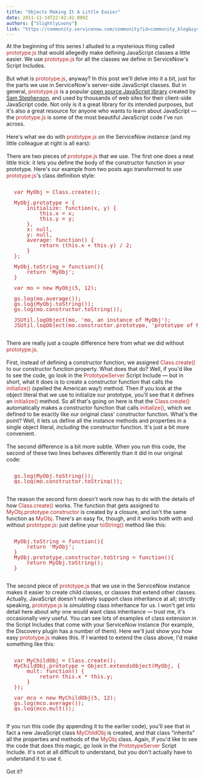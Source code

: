 ```yaml
---
title: "Objects Making It A Little Easier"
date: 2011-11-14T22:42:42.000Z
authors: ["SlightlyLoony"]
link: "https://community.servicenow.com/community?id=community_blog&sys_id=ce2ea66ddbd0dbc01dcaf3231f9619c3"
---
```

<p><span class="asset-asset_lightbox-Small asset-align-right"><a href="/files/SlightlyLoony/xmas_baby.jpg" rel="lightbox"><img rel="lightbox" src="http://community.service-now.com/files/imagecache/Small/SlightlyLoony/xmas_baby.jpg" alt="" title="" class="imagecache imagecache-Small" /></a></span>At the beginning of this series I alluded to a mysterious thing called <span style="font-family=Courier;color:FireBrick;">prototype.js</span> that would allegedly make defining JavaScript classes a little easier. We use <span style="font-family=Courier;color:FireBrick;">prototype.js</span> for all the classes we define in ServiceNow's Script Includes.<br /><br />But what is <span style="font-family=Courier;color:FireBrick;">prototype.js</span>, anyway? In this post we'll delve into it a bit, just for the parts we use in ServiceNow's server-side JavaScript classes. But in general, <span style="font-family=Courier;color:FireBrick;">prototype.js</span> is a popular <a title="w.prototypejs.org/" href="http://www.prototypejs.org/">open source JavaScript library</a> created by <a title="tephenson.us/" href="http://sstephenson.us/">Sam Stephenson</a>, and used by thousands of web sites for their client-side JavaScript code. Not only is it a great library for its intended purposes, but it's also a great resource for anyone who wants to learn about JavaScript — the <span style="font-family=Courier;color:FireBrick;">prototype.js</span> is some of the most beautiful JavaScript code I've run across.<br /><br />Here's what we do with <span style="font-family=Courier;color:FireBrick;">prototype.js</span> on the ServiceNow instance (and my little colleague at right is all ears):<br /><!--break--><br />There are two pieces of <span style="font-family=Courier;color:FireBrick;">prototype.js</span> that we use. The first one does a neat little trick: it lets you define the body of the constructor function in your prototype. Here's our example from two posts ago transformed to use <span style="font-family=Courier;color:FireBrick;">prototype.js</span>'s class definition style:<br /><pre style="margin-left:20px;line-height:1;color:FireBrick;"><br />var MyObj = Class.create();<br /><br />MyObj.prototype = {<br />    initialize: function(x, y) {<br />        this.x = x;<br />        this.y = y;<br />    },<br />    x: null,<br />    y: null,<br />    average: function() {<br />        return (this.x + this.y) / 2;<br />    }<br />};<br /><br />MyObj.toString = function(){<br />    return 'MyObj';<br />}<br /><br />var mo = new MyObj(5, 12);<br /><br />gs.log(mo.average());<br />gs.log(MyObj.toString());<br />gs.log(mo.constructor.toString());<br /><br />JSUtil.logObject(mo, 'mo, an instance of MyObj');<br />JSUtil.logObject(mo.constructor.prototype, 'prototype of MyObj');<br /></pre><br />There are really just a couple difference here from what we did without <span style="font-family=Courier;color:FireBrick;">prototype.js</span>. <br /><br />First, instead of defining a constructor function, we assigned <span style="font-family=Courier;color:FireBrick;">Class.create()</span> to our constructor function property. What does that do? Well, if you'd like to see the code, go look in the <span style="font-family=Courier;color:FireBrick;">PrototypeServer</span> Script Include — but in short, what it does is to create a constructor function that calls the <span style="font-family=Courier;color:FireBrick;">initialize()</span> (spelled the American way!) method. Then if you look at the object literal that we use to initialize our prototype, you'll see that it defines an <span style="font-family=Courier;color:FireBrick;">initialize()</span> method. So all that's going on here is that the <span style="font-family=Courier;color:FireBrick;">Class.create()</span> automatically makes a constructor function that calls <span style="font-family=Courier;color:FireBrick;">initialize()</span>, which we defined to be exactly like our original class' constructor function. What's the point? Well, it lets us define all the instance methods and properties in a single object literal, <i>including</i> the constructor function. It's just a bit more convenient.<br /><br />The second difference is a bit more subtle. When you run this code, the second of these two lines behaves differently than it did in our original code:<br /><pre style="margin-left:20px;line-height:1;color:FireBrick;"><br />gs.log(MyObj.toString());<br />gs.log(mo.constructor.toString());<br /></pre><br />The reason the second form doesn't work now has to do with the details of how <span style="font-family=Courier;color:FireBrick;">Class.create()</span> works. The function that gets assigned to <span style="font-family=Courier;color:FireBrick;">MyObj.prototype.constructor</span> is created by a closure, and isn't the same function as <span style="font-family=Courier;color:FireBrick;">MyObj</span>. There's an easy fix, though, and it works both with and without <span style="font-family=Courier;color:FireBrick;">prototype.js</span>: just define your <span style="font-family=Courier;color:FireBrick;">toString()</span> method like this:<br /><pre style="margin-left:20px;line-height:1;color:FireBrick;"><br />MyObj.toString = function(){<br />    return 'MyObj';<br />}<br />MyObj.prototype.constructor.toString = function(){<br />    return MyObj.toString();<br />}<br /></pre><br />The second piece of <span style="font-family=Courier;color:FireBrick;">prototype.js</span> that we use in the ServiceNow instance makes it easier to create child classes, or classes that extend other classes. Actually, JavaScript doesn't natively support class inheritance at all; strictly speaking, <span style="font-family=Courier;color:FireBrick;">prototype.js</span> is <i>simulating</i> class inheritance for us. I won't get into detail here about <i>why</i> one would want class inheritance — trust me, it's occasionally very useful. You can see lots of examples of class extension in the Script Includes that come with your ServiceNow instance (for example, the Discovery plugin has a number of them). Here we'll just show you how easy <span style="font-family=Courier;color:FireBrick;">prototype.js</span> makes this. If I wanted to extend the class above, I'd make something like this:<br /><pre style="margin-left:20px;line-height:1;color:FireBrick;"><br />var MyChildObj = Class.create();<br />MyChildObj.prototype = Object.extendsObject(MyObj, {<br />    mult: function() {<br />        return this.x * this.y;<br />    }<br />});<br /><br />var mco = new MyChildObj(5, 12);<br />gs.log(mco.average());<br />gs.log(mco.mult());<br /></pre><br />If you run this code (by appending it to the earlier code), you'll see that in fact a new JavaScript class <span style="font-family=Courier;color:FireBrick;">MyChildObj</span> is created, and that class "inherits" all the properties and methods of the <span style="font-family=Courier;color:FireBrick;">MyObj</span> class. Again, if you'd like to see the code that does this magic, go look in the <span style="font-family=Courier;color:FireBrick;">PrototypeServer</span> Script Include. It's not at all difficult to understand, but you don't actually have to understand it to use it.<br /><br />Got it?</p>